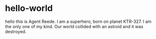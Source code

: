 # hello-world
hello this is Agent Reede. I am a superhero, born on planet KTR-327.
I am the only one of my kind. Our world collided with an astroid and it was destroyed. 
